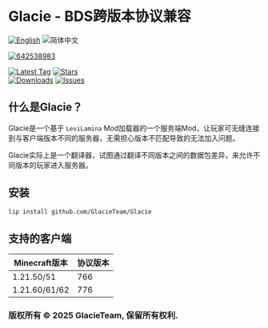 # Glacie - BDS跨版本协议兼容

[![English](https://img.shields.io/badge/English-informational?style=for-the-badge)](README.md)
![简体中文](https://img.shields.io/badge/简体中文-inactive?style=for-the-badge)

[![642538983](https://img.shields.io/badge/642538983-pink?style=for-the-badge&logo=qq)](https://qm.qq.com/q/1yn1ZHEoyY)

[![Latest Tag](https://img.shields.io/github/v/tag/GlacieTeam/Glacie?label=Latest%20Tag&style=for-the-badge)](https://github.com/GlacieTeam/Glacie/releases)
[![Stars](https://img.shields.io/github/stars/GlacieTeam/Glacie.svg?style=for-the-badge)](https://github.com/GlacieTeam/Glacie/stargazers)  
[![Downloads](https://img.shields.io/github/downloads/GlacieTeam/Glacie/total?style=for-the-badge&color=%2300ff00)](https://github.com/GlacieTeam/Glacie/releases)
[![Issues](https://img.shields.io/github/issues/GlacieTeam/Glacie.svg?style=for-the-badge)](https://github.com/GlacieTeam/Glacie/issues)

## 什么是Glacie？
Glacie是一个基于 `LeviLamina` Mod加载器的一个服务端Mod，让玩家可无缝连接到与客户端版本不同的服务器，无需担心版本不匹配导致的无法加入问题。

Glacie实际上是一个翻译器，试图通过翻译不同版本之间的数据包差异，来允许不同版本的玩家进入服务器。


## 安装

```bash
lip install github.com/GlacieTeam/Glacie
```

## 支持的客户端
| Minecraft版本 | 协议版本          |
| ------------- | ----------------- |
| 1.21.50/51    | 766               |
| 1.21.60/61/62 | 776               |

### 版权所有 © 2025 GlacieTeam, 保留所有权利.
